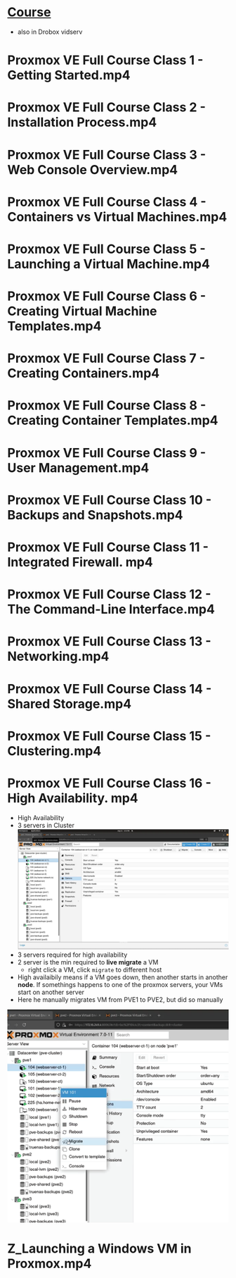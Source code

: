 # [Course](https://www.youtube.com/watch?v=LCjuiIswXGs&list=PLT98CRl2KxKHnlbYhtABg6cF50bYa8Ulo)
- also in Drobox vidserv

# Proxmox VE Full Course Class 1 - Getting Started.mp4

# Proxmox VE Full Course Class 2 - Installation Process.mp4
# Proxmox VE Full Course Class 3 - Web Console Overview.mp4
# Proxmox VE Full Course Class 4 - Containers vs Virtual Machines.mp4
# Proxmox VE Full Course Class 5 - Launching a Virtual Machine.mp4
# Proxmox VE Full Course Class 6 - Creating Virtual Machine Templates.mp4
# Proxmox VE Full Course Class 7 - Creating Containers.mp4
# Proxmox VE Full Course Class 8 - Creating Container Templates.mp4
# Proxmox VE Full Course Class 9 - User Management.mp4
# Proxmox VE Full Course Class 10 - Backups and Snapshots.mp4
# Proxmox VE Full Course Class 11 - Integrated Firewall. mp4
# Proxmox VE Full Course Class 12 - The Command-Line Interface.mp4
# Proxmox VE Full Course Class 13 - Networking.mp4
# Proxmox VE Full Course Class 14 - Shared Storage.mp4
# Proxmox VE Full Course Class 15 - Clustering.mp4
# Proxmox VE Full Course Class 16 - High Availability. mp4
- High Availability
- 3 servers in Cluster
![](img/2021-12-05-12-23-04.png)
- 3 servers required for high availability
- 2 server is the min required to **live migrate** a VM
  - right click a VM, click `migrate` to different host
- High availaibily means if a VM goes down, then another starts in another **node**.  If somethings happens to one of the proxmox servers, your VMs start on another server
- Here he manually migrates VM from PVE1 to PVE2, but did so manually

![](img/2021-12-05-12-31-07.png)




# Z_Launching a Windows VM in Proxmox.mp4